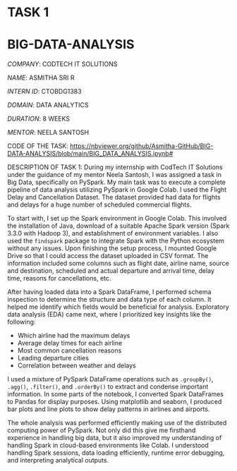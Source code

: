 # TASK 1
# BIG-DATA-ANALYSIS

 *COMPANY*: CODTECH IT SOLUTIONS
 
 *NAME*: ASMITHA SRI R
 
 *INTERN ID*: CTOBDG1383
 
 *DOMAIN*: DATA ANALYTICS
 
 *DURATION*: 8 WEEKS
 
 *MENTOR*: NEELA SANTOSH

 CODE OF THE TASK: https://nbviewer.org/github/Asmitha-GitHub/BIG-DATA-ANALYSIS/blob/main/BIG_DATA_ANALYSIS.ipynb#

 DESCRIPTION OF TASK 1: During my internship with CodTech IT Solutions under the guidance of my mentor Neela Santosh, I was assigned a task in Big Data, specifically on PySpark. My main task was to execute a complete pipeline of data analysis utilizing PySpark in Google Colab. I used the Flight Delay and Cancellation Dataset. The dataset provided had data for flights and delays for a huge number of scheduled commercial flights.

To start with, I set up the Spark environment in Google Colab. This involved the installation of Java, download of a suitable Apache Spark version (Spark 3.3.0 with Hadoop 3), and establishment of environment variables. I also used the `findspark` package to integrate Spark with the Python ecosystem without any issues. Upon finishing the setup process, I mounted Google Drive so that I could access the dataset uploaded in CSV format. The information included some columns such as flight date, airline name, source and destination, scheduled and actual departure and arrival time, delay time, reasons for cancellations, etc.

After having loaded data into a Spark DataFrame, I performed schema inspection to determine the structure and data type of each column. It helped me identify which fields would be beneficial for analysis. Exploratory data analysis (EDA) came next, where I prioritized key insights like the following:

- Which airline had the maximum delays
- Average delay times for each airline
- Most common cancellation reasons
- Leading departure cities
- Correlation between weather and delays

I used a mixture of PySpark DataFrame operations such as `.groupBy()`, `.agg()`, `.filter()`, and `.orderBy()` to extract and condense important information. In some parts of the notebook, I converted Spark DataFrames to Pandas for display purposes. Using matplotlib and seaborn, I produced bar plots and line plots to show delay patterns in airlines and airports.

The whole analysis was performed efficiently making use of the distributed computing power of PySpark. Not only did this give me firsthand experience in handling big data, but it also improved my understanding of handling Spark in cloud-based environments like Colab. I understood handling Spark sessions, data loading efficiently, runtime error debugging, and interpreting analytical outputs.
